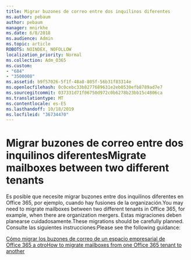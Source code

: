 ```yaml
---
title: Migrar buzones de correo entre dos inquilinos diferentes
ms.author: pebaum
author: pebaum
manager: mnirkhe
ms.date: 6/8/2018
ms.audience: Admin
ms.topic: article
ROBOTS: NOINDEX, NOFOLLOW
localization_priority: Normal
ms.collection: Adm_O365
ms.custom:
- "684"
- "3500008"
ms.assetid: b9f57026-5f1f-48a8-805f-56b31f83314e
ms.openlocfilehash: 0c0cebc33b8277689631e2eb0530efb8789ad7e7
ms.sourcegitcommit: 037331d71f06750d972c0b6278b23bb15c4806ca
ms.translationtype: MT
ms.contentlocale: es-ES
ms.lasthandoff: 10/18/2019
ms.locfileid: "36734470"
---
```

# <a name="migrate-mailboxes-between-two-different-tenants"></a><span data-ttu-id="75c4f-102">Migrar buzones de correo entre dos inquilinos diferentes</span><span class="sxs-lookup"><span data-stu-id="75c4f-102">Migrate mailboxes between two different tenants</span></span>

<span data-ttu-id="75c4f-103">Es posible que necesite migrar buzones entre dos inquilinos diferentes en Office 365, por ejemplo, cuando hay fusiones de la organización.</span><span class="sxs-lookup"><span data-stu-id="75c4f-103">You may need to migrate mailboxes between two different tenants in Office 365, for example, when there are organization mergers.</span></span> <span data-ttu-id="75c4f-104">Estas migraciones deben planearse cuidadosamente.</span><span class="sxs-lookup"><span data-stu-id="75c4f-104">These migrations should be carefully planned.</span></span> <span data-ttu-id="75c4f-105">Consulte las siguientes instrucciones:</span><span class="sxs-lookup"><span data-stu-id="75c4f-105">Please see the following guidance:</span></span>
  
[<span data-ttu-id="75c4f-106">Cómo migrar los buzones de correo de un espacio empresarial de Office 365 a otro</span><span class="sxs-lookup"><span data-stu-id="75c4f-106">How to migrate mailboxes from one Office 365 tenant to another</span></span>](https://docs.microsoft.com/Exchange/mailbox-migration/migrate-mailboxes-across-tenants)
  